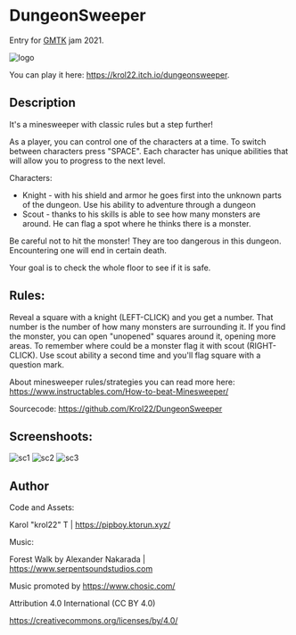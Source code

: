 # DungeonSweeper

Entry for [GMTK](https://gmtkgamejam.com/) jam 2021.

![logo](https://img.itch.zone/aW1nLzYyMDM2OTkucG5n/original/3ou7GV.png)

You can play it here: https://krol22.itch.io/dungeonsweeper.

## Description

It's a minesweeper with classic rules but a step further!

As a player, you can control one of the characters at a time. To switch between characters press "SPACE". Each character has unique abilities that will allow you to progress to the next level.


Characters:

- Knight - with his shield and armor he goes first into the unknown parts of the dungeon. Use his ability to adventure through a dungeon
- Scout - thanks to his skills is able to see how many monsters are around. He can flag a spot where he thinks there is a monster.

Be careful not to hit the monster! They are too dangerous in this dungeon. Encountering one will end in certain death.

Your goal is to check the whole floor to see if it is safe.

## Rules:

Reveal a square with a knight (LEFT-CLICK) and you get a number. That number is the number of how many monsters are surrounding it. If you find the monster, you can open "unopened" squares around it, opening more areas. To remember where could be a monster flag it with scout (RIGHT-CLICK). Use scout ability a second time and you'll flag square with a question mark.


About minesweeper rules/strategies you can read more here: https://www.instructables.com/How-to-beat-Minesweeper/

Sourcecode: https://github.com/Krol22/DungeonSweeper

## Screenshoots:

![sc1](https://img.itch.zone/aW1hZ2UvMTA4MTAxMS82MjAzNjc3LnBuZw==/original/Dodobx.png)
![sc2](https://img.itch.zone/aW1hZ2UvMTA4MTAxMS82MjAzNjAyLnBuZw==/original/ct49gl.png)
![sc3](https://img.itch.zone/aW1hZ2UvMTA4MTAxMS82MjAzNjAwLnBuZw==/original/Ax3R0Q.png)


## Author

Code and Assets:

Karol "krol22" T | https://pipboy.ktorun.xyz/

Music:

Forest Walk by Alexander Nakarada | https://www.serpentsoundstudios.com

Music promoted by https://www.chosic.com/

Attribution 4.0 International (CC BY 4.0)

https://creativecommons.org/licenses/by/4.0/